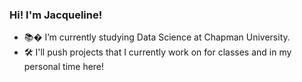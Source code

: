 ### Hi! I'm Jacqueline!
- 📚� I’m currently studying Data Science at Chapman University.
- 🛠️ I'll push projects that I currently work on for classes and in my personal time here!

<!---
jjjhenriksen/jjjhenriksen is a ✨ special ✨ repository because its `README.md` (this file) appears on your GitHub profile.
You can click the Preview link to take a look at your changes.
--->
